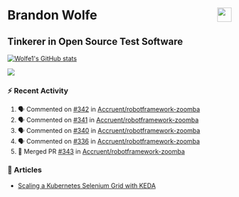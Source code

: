 Brandon Wolfe <a href="https://www.linkedin.com/in/brandon-wolfe1" target="_blank" rel="noreferrer"><img src="https://raw.githubusercontent.com/danielcranney/readme-generator/main/public/icons/socials/linkedin.svg" width="32" height="32" align="right"/></a>
==============================
Tinkerer in Open Source Test Software
-----------------------------

<p align="left"><a href="http://www.github.com/Wolfe1"><img src="https://github-readme-stats.vercel.app/api?username=Wolfe1&show_icons=true&hide=&count_private=true&title_color=0891b2&text_color=ffffff&icon_color=0891b2&bg_color=1c1917&hide_border=true&show_icons=true" alt="Wolfe1's GitHub stats" /></a></p>
<p align="left"><a href="http://www.github.com/Wolfe1"><img src="https://github-readme-streak-stats.herokuapp.com/?user=Wolfe1&stroke=ffffff&background=1c1917&ring=0891b2&fire=0891b2&currStreakNum=ffffff&currStreakLabel=0891b2&sideNums=ffffff&sideLabels=ffffff&dates=ffffff&hide_border=true" /></a></p>

### :zap: Recent Activity
<!--START_SECTION:activity-->
1. 🗣 Commented on [#342](https://github.com/Accruent/robotframework-zoomba/issues/342) in [Accruent/robotframework-zoomba](https://github.com/Accruent/robotframework-zoomba)
2. 🗣 Commented on [#341](https://github.com/Accruent/robotframework-zoomba/issues/341) in [Accruent/robotframework-zoomba](https://github.com/Accruent/robotframework-zoomba)
3. 🗣 Commented on [#340](https://github.com/Accruent/robotframework-zoomba/issues/340) in [Accruent/robotframework-zoomba](https://github.com/Accruent/robotframework-zoomba)
4. 🗣 Commented on [#336](https://github.com/Accruent/robotframework-zoomba/issues/336) in [Accruent/robotframework-zoomba](https://github.com/Accruent/robotframework-zoomba)
5. 🎉 Merged PR [#343](https://github.com/Accruent/robotframework-zoomba/pull/343) in [Accruent/robotframework-zoomba](https://github.com/Accruent/robotframework-zoomba)
<!--END_SECTION:activity-->

### :newspaper: Articles
- [Scaling a Kubernetes Selenium Grid with KEDA](https://www.linkedin.com/pulse/scaling-kubernetes-selenium-grid-keda-brandon-wolfe)
